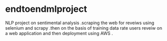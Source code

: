 # endtoendmlproject
NLP project on sentimental analysis .scraping the web for reveiws using selenium and scrapy .then on the basis of training data rate users reveiw on a web application and then deployment using  AWS .
